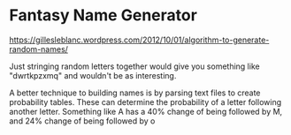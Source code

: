 Fantasy Name Generator
======================

https://gillesleblanc.wordpress.com/2012/10/01/algorithm-to-generate-random-names/

Just stringing random letters together would give you something like "dwrtkpzxmq" and wouldn't be as interesting.

A better technique to building names is by parsing text files to create probability tables. These can determine the probability of a letter following another letter. Something like A has a 40% change of being followed by M, and 24% change of being followed by o

